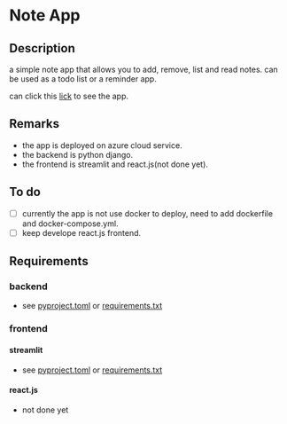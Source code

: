 # Note App

## Description
a simple note app that allows you to add, remove, list and read notes.
can be used as a todo list or a reminder app.

can click this [lick](http://noteapp.eastasia.cloudapp.azure.com:8501) to see the app.

## Remarks
- the app is deployed on azure cloud service.
- the backend is python django.
- the frontend is streamlit and react.js(not done yet).

## To do
- [ ] currently the app is not use docker to deploy, need to add dockerfile and docker-compose.yml.
- [ ] keep develope react.js frontend.

## Requirements
### backend
- see [pyproject.toml](./backend/pyproject.toml) or [requirements.txt](./backend/requirements.txt)

### frontend
#### streamlit
- see [pyproject.toml](./frontend_streamlit/pyproject.toml) or [requirements.txt](./frontend_streamlit/requirements.txt)

#### react.js
- not done yet